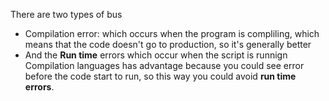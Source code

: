There are two types of bus
- Compilation error: which occurs when the program is compliling, which means that the code doesn't go to production, so it's generally better
- And the **Run time** errors which occur when the script is runnign 
Compilation languages has advantage because you could see error before the code start to run, so this way you could avoid **run time errors**.
